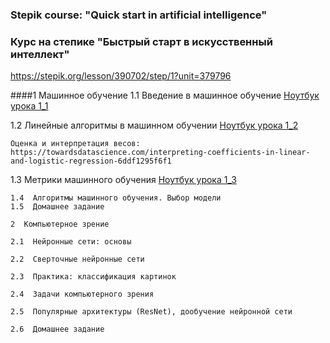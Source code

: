 ### Stepik course: "Quick start in artificial intelligence" 
### Курс на степике "Быстрый старт в искусственный интеллект"
https://stepik.org/lesson/390702/step/1?unit=379796

  
####1  Машинное обучение
1.1  Введение в машинное обучение 
[Ноутбук урока 1_1](lesson_1/lesson_1_1.ipynb)
    

1.2  Линейные алгоритмы в машинном обучении
[Ноутбук урока 1_2](lesson_1/lesson_1_2.ipynb)

    Оценка и интерпретация весов:
    https://towardsdatascience.com/interpreting-coefficients-in-linear-and-logistic-regression-6ddf1295f6f1
    
1.3  Метрики машинного обучения
[Ноутбук урока 1_3](lesson_1/lesson_1_3.ipynb)

    1.4  Алгоритмы машинного обучения. Выбор модели
    1.5  Домашнее задание
    
    2  Компьютерное зрение
      
    2.1  Нейронные сети: основы
      
    2.2  Сверточные нейронные сети
      
    2.3  Практика: классификация картинок
      
    2.4  Задачи компьютерного зрения
      
    2.5  Популярные архитектуры (ResNet), дообучение нейронной сети
      
    2.6  Домашнее задание